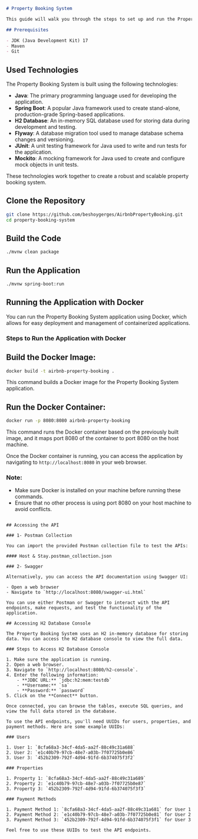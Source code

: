 
```markdown
# Property Booking System

This guide will walk you through the steps to set up and run the Property Booking System application.

## Prerequisites

- JDK (Java Development Kit) 17
- Maven
- Git
```

## Used Technologies

The Property Booking System is built using the following technologies:

- **Java**: The primary programming language used for developing the application.
- **Spring Boot**: A popular Java framework used to create stand-alone, production-grade Spring-based applications.
- **H2 Database**: An in-memory SQL database used for storing data during development and testing.
- **Flyway**: A database migration tool used to manage database schema changes and versioning.
- **JUnit**: A unit testing framework for Java used to write and run tests for the application.
- **Mockito**: A mocking framework for Java used to create and configure mock objects in unit tests.

These technologies work together to create a robust and scalable property booking system.


## Clone the Repository

```bash
git clone https://github.com/beshoygerges/AirbnbPropertyBooking.git
cd property-booking-system
```


## Build the Code

```bash
./mvnw clean package
```

## Run the Application

```bash
./mvnw spring-boot:run
```



## Running the Application with Docker

You can run the Property Booking System application using Docker, which allows for easy deployment and management of containerized applications.

### Steps to Run the Application with Docker


## Build the Docker Image:

```bash
docker build -t airbnb-property-booking .
```

This command builds a Docker image for the Property Booking System application.

## Run the Docker Container:

```bash
docker run -p 8080:8080 airbnb-property-booking
```

This command runs the Docker container based on the previously built image, and it maps port 8080 of the container to port 8080 on the host machine.

Once the Docker container is running, you can access the application by navigating to `http://localhost:8080` in your web browser.

### Note:

- Make sure Docker is installed on your machine before running these commands.
- Ensure that no other process is using port 8080 on your host machine to avoid conflicts.
```

## Accessing the API

### 1- Postman Collection

You can import the provided Postman collection file to test the APIs:

#### Host & Stay.postman_collection.json

### 2- Swagger

Alternatively, you can access the API documentation using Swagger UI:

- Open a web browser
- Navigate to `http://localhost:8080/swagger-ui.html`

You can use either Postman or Swagger to interact with the API endpoints, make requests, and test the functionality of the application.

## Accessing H2 Database Console

The Property Booking System uses an H2 in-memory database for storing data. You can access the H2 database console to view the full data.

### Steps to Access H2 Database Console

1. Make sure the application is running.
2. Open a web browser.
3. Navigate to `http://localhost:8080/h2-console`.
4. Enter the following information:
    - **JDBC URL:** `jdbc:h2:mem:testdb`
    - **Username:** `sa`
    - **Password:** `password`
5. Click on the **Connect** button.

Once connected, you can browse the tables, execute SQL queries, and view the full data stored in the database.

To use the API endpoints, you'll need UUIDs for users, properties, and payment methods. Here are some example UUIDs:

### Users

1. User 1: `8cfa68a3-34cf-4da5-aa2f-88c49c31a688`
2. User 2: `e1c40b79-97cb-48e7-a03b-7f07725b0e86`
3. User 3: `452b2309-792f-4d94-91fd-6b374075f3f2`

### Properties

1. Property 1: `8cfa68a3-34cf-4da5-aa2f-88c49c31a689`
2. Property 2: `e1c40b79-97cb-48e7-a03b-7f07725b0e87`
3. Property 3: `452b2309-792f-4d94-91fd-6b374075f3f3`

### Payment Methods

1. Payment Method 1: `8cfa68a3-34cf-4da5-aa2f-88c49c31a681` for User 1
2. Payment Method 2: `e1c40b79-97cb-48e7-a03b-7f07725b0e81` for User 2
3. Payment Method 3: `452b2309-792f-4d94-91fd-6b374075f3f1` for User 3

Feel free to use these UUIDs to test the API endpoints.
